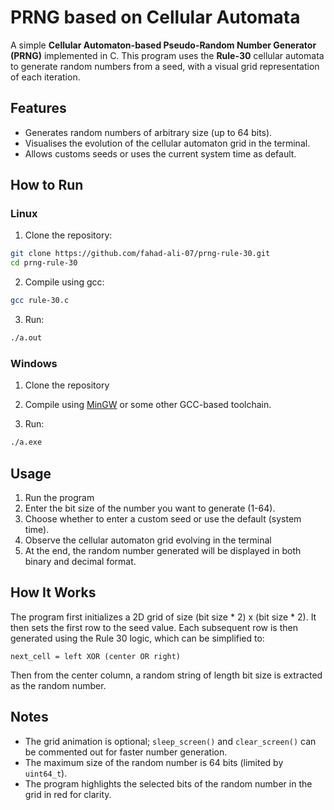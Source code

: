 # PRNG based on Cellular Automata

A simple **Cellular Automaton-based Pseudo-Random Number Generator (PRNG)** implemented in C.
This program uses the **Rule-30** cellular automata to generate random numbers from a seed, with a visual grid representation of each iteration.

## Features

- Generates random numbers of arbitrary size (up to 64 bits).
- Visualises the evolution of the cellular automaton grid in the terminal.
- Allows customs seeds or uses the current system time as default.

## How to Run

### Linux

1. Clone the repository:

```bash
git clone https://github.com/fahad-ali-07/prng-rule-30.git
cd prng-rule-30
```

2. Compile using gcc:

```bash
gcc rule-30.c
```

3. Run:

```bash
./a.out
```

### Windows

1. Clone the repository

2. Compile using [MinGW](https://www.mingw-w64.org/) or some other GCC-based toolchain.

3. Run:

```bash
./a.exe
```

## Usage

1. Run the program
2. Enter the bit size of the number you want to generate (1-64).
3. Choose whether to enter a custom seed or use the default (system time).
4. Observe the cellular automaton grid evolving in the terminal
5. At the end, the random number generated will be displayed in both binary and decimal format.

## How It Works

The program first initializes a 2D grid of size (bit size * 2) x (bit size * 2). It then sets the first row to the seed value. Each subsequent row is then generated using the Rule 30 logic, which can be simplified to:
 ```
next_cell = left XOR (center OR right)
 ```
 Then from the center column, a random string of length bit size is extracted as the random number.

 ## Notes

 - The grid animation is optional; `sleep_screen()` and `clear_screen()` can be commented out for faster number generation.
 - The maximum size of the random number is 64 bits (limited by `uint64_t`).
 - The program highlights the selected bits of the random number in the grid in red for clarity.